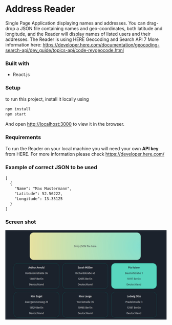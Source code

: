 # Address Reader

Single Page Application displaying names and addresses.
You can drag-drop a JSON file containing names and geo-coordinates, both latitude and longitude, and the Reader will display names of listed users and their addresses.
The Reader is using HERE Geocoding and Search API 7
More information here: https://developer.here.com/documentation/geocoding-search-api/dev_guide/topics-api/code-revgeocode.html

### Built with
* React.js

### Setup
to run this project, install it locally using
```sh
npm install
npm start
```
And open [http://localhost:3000](http://localhost:3000) to view it in the browser.

### Requirements
 To run the Reader on your local machine you will need your own **API key** from HERE. For more information please check https://developer.here.com/

### Example of correct JSON to be used
```
[
  {
    "Name": "Max Mustermann",
    "Latitude": 52.56222,
    "Longitude": 13.35125
  }
]
```
### Screen shot

![Screen shot](./public/screenshot.jpg)